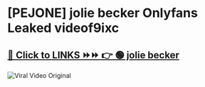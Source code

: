 
 # [PEJONE] jolie becker Onlyfans Leaked videof9ixc

## <h2><a href="https://clipsfans.com/jolie_becker&ref=git">🔗 Click to LINKS ⏩⏩ 👉 🟢 jolie becker </a></h2>

<a href="https://clipsfans.com/jolie_becker&ref=git" rel="nofollow" data-target="animated-image.originalLink"><img src="https://i.ibb.co.com/xMMVF88/686577567.gif" alt="Viral Video Original" style="max-width: 100%; display: inline-block;" data-target="animated-image.originalImage"></a>

